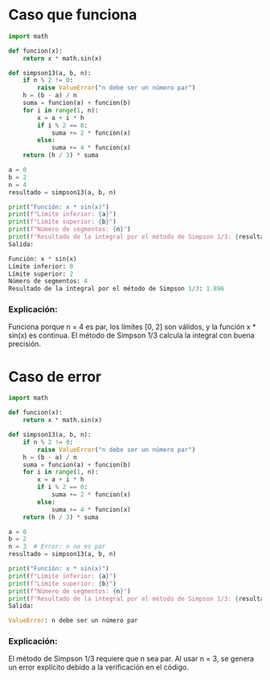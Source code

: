 # Caso que funciona
```python
import math

def funcion(x):
    return x * math.sin(x)

def simpson13(a, b, n):
    if n % 2 != 0:
        raise ValueError("n debe ser un número par")
    h = (b - a) / n
    suma = funcion(a) + funcion(b)
    for i in range(1, n):
        x = a + i * h
        if i % 2 == 0:
            suma += 2 * funcion(x)
        else:
            suma += 4 * funcion(x)
    return (h / 3) * suma

a = 0
b = 2
n = 4
resultado = simpson13(a, b, n)

print("Función: x * sin(x)")
print(f"Límite inferior: {a}")
print(f"Límite superior: {b}")
print(f"Número de segmentos: {n}")
print(f"Resultado de la integral por el método de Simpson 1/3: {resultado:.4g}")
Salida:

Función: x * sin(x)
Límite inferior: 0
Límite superior: 2
Número de segmentos: 4
Resultado de la integral por el método de Simpson 1/3: 1.896
```

### Explicación:
Funciona porque n = 4 es par, los límites [0, 2] son válidos, y la función x * sin(x) es continua. El método de Simpson 1/3 calcula la integral con buena precisión.

# Caso de error
```python
import math

def funcion(x):
    return x * math.sin(x)

def simpson13(a, b, n):
    if n % 2 != 0:
        raise ValueError("n debe ser un número par")
    h = (b - a) / n
    suma = funcion(a) + funcion(b)
    for i in range(1, n):
        x = a + i * h
        if i % 2 == 0:
            suma += 2 * funcion(x)
        else:
            suma += 4 * funcion(x)
    return (h / 3) * suma

a = 0
b = 2
n = 3  # Error: n no es par
resultado = simpson13(a, b, n)

print("Función: x * sin(x)")
print(f"Límite inferior: {a}")
print(f"Límite superior: {b}")
print(f"Número de segmentos: {n}")
print(f"Resultado de la integral por el método de Simpson 1/3: {resultado:.4g}")
Salida:

ValueError: n debe ser un número par
```
### Explicación: 
El método de Simpson 1/3 requiere que n sea par. Al usar n = 3, se genera un error explícito debido a la verificación en el código.
